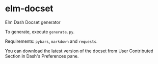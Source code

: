 # elm-docset
Elm Dash Docset generator

To generate, execute `generate.py`. 

Requirements: `pybars`, `markdown` and `requests`.

You can download the latest version of the docset from User Contributed Section in Dash's Preferences pane. 

